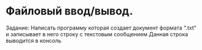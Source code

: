 # Файловый ввод/вывод.
Задание:
Написать программу которая создает документ формата ".txt" и записывает в него строку с текстовым сообщением
Данная строка выводится в консоль
